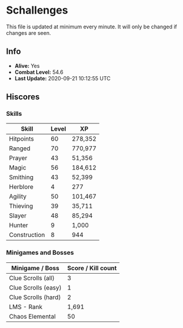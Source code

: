 # Schallenges

This file is updated at minimum every minute. It will only be changed if changes are seen.

## Info

 - **Alive:** Yes
 - **Combat Level:** 54.6
 - **Last Update:** 2020-09-21 10:12:55 UTC

## Hiscores

### Skills

| Skill | Level | XP |
|--|--|--|
| Hitpoints | 60 | 278,352 |
| Ranged | 70 | 770,977 |
| Prayer | 43 | 51,356 |
| Magic | 56 | 184,612 |
| Smithing | 43 | 52,399 |
| Herblore | 4 | 277 |
| Agility | 50 | 101,467 |
| Thieving | 39 | 35,711 |
| Slayer | 48 | 85,294 |
| Hunter | 9 | 1,000 |
| Construction | 8 | 944 |

### Minigames and Bosses

| Minigame / Boss | Score / Kill count |
|--|--|
| Clue Scrolls (all) | 3 |
| Clue Scrolls (easy) | 1 |
| Clue Scrolls (hard) | 2 |
| LMS - Rank | 1,691 |
| Chaos Elemental | 50 |
